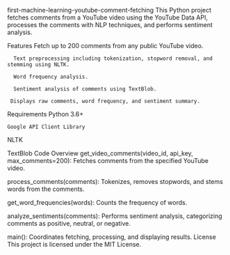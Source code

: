  first-machine-learning-youtube-comment-fetching
          This Python project fetches comments from a YouTube video using the YouTube Data API, processes the comments with NLP techniques, and performs sentiment analysis.

Features
      Fetch up to 200 comments from any public YouTube video.

      Text preprocessing including tokenization, stopword removal, and stemming using NLTK.

      Word frequency analysis.

      Sentiment analysis of comments using TextBlob.

     Displays raw comments, word frequency, and sentiment summary.
Requirements
    Python 3.6+

    Google API Client Library

   NLTK

   TextBlob
Code Overview
  get_video_comments(video_id, api_key, max_comments=200): Fetches comments from the specified YouTube video.

  process_comments(comments): Tokenizes, removes stopwords, and stems words from the comments.

  get_word_frequencies(words): Counts the frequency of words.

  analyze_sentiments(comments): Performs sentiment analysis, categorizing comments as positive, neutral, or negative.

  main(): Coordinates fetching, processing, and displaying results.
License
  This project is licensed under the MIT License.



